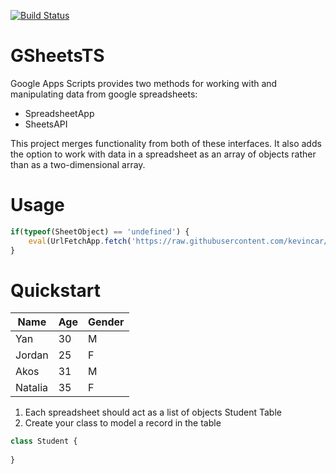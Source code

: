 [![Build Status](https://travis-ci.org/kevincar/GSheetsTS.svg?branch=master)](https://travis-ci.org/kevincar/GSheetsTS)

# GSheetsTS

Google Apps Scripts provides two methods for working with and manipulating
data from google spreadsheets:

- SpreadsheetApp
- SheetsAPI

This project merges functionality from both of these interfaces. It also adds
the option to work with data in a spreadsheet as an array of objects rather
than as a two-dimensional array. 

# Usage

```typescript
if(typeof(SheetObject) == 'undefined') {
	eval(UrlFetchApp.fetch('https://raw.githubusercontent.com/kevincar/GSheetsTS/master/index.js').getContentText());
}
```

# Quickstart
 
 Name | Age | Gender
 --- | --- | ---
 Yan | 30 | M 
 Jordan | 25 | F
 Akos | 31 | M
 Natalia | 35 | F
 
1. Each spreadsheet should act as a list of objects Student Table
1. Create your class to model a record in the table

```typescript
class Student {
	
}
```
